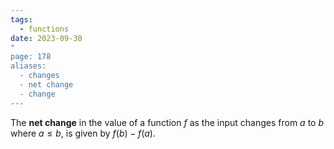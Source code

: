 ```yaml
---
tags:
  - functions
date: 2023-09-30
"
page: 178
aliases:
  - changes
  - net change
  - change
---
```

The **net change** in the value of a function $f$ as the input changes from $a$ to $b$ where $a \le b$, is given by $f(b) - f(a)$. 